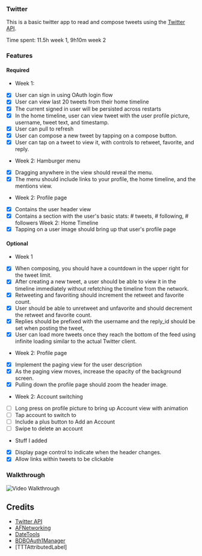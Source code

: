 ### Twitter

This is a basic twitter app to read and compose tweets using the [Twitter API](https://apps.twitter.com/).

Time spent: 11.5h week 1, 9h10m week 2

### Features

#### Required

* Week 1:
 - [x] User can sign in using OAuth login flow
 - [x] User can view last 20 tweets from their home timeline
 - [x] The current signed in user will be persisted across restarts
 - [x] In the home timeline, user can view tweet with the user profile picture, username, tweet text, and timestamp. 
 - [x] User can pull to refresh
 - [x] User can compose a new tweet by tapping on a compose button.
 - [x] User can tap on a tweet to view it, with controls to retweet, favorite, and reply.
* Week 2: Hamburger menu
 - [x] Dragging anywhere in the view should reveal the menu.
 - [x] The menu should include links to your profile, the home timeline, and the mentions view.
* Week 2: Profile page
 - [x] Contains the user header view
 - [x] Contains a section with the user's basic stats: # tweets, # following, # followers
Week 2: Home Timeline
 - [x] Tapping on a user image should bring up that user's profile page

#### Optional

* Week 1
 - [x] When composing, you should have a countdown in the upper right for the tweet limit.
 - [x] After creating a new tweet, a user should be able to view it in the timeline immediately without refetching the timeline from the network.
 - [x] Retweeting and favoriting should increment the retweet and favorite count.
 - [x] User should be able to unretweet and unfavorite and should decrement the retweet and favorite count.
 - [x] Replies should be prefixed with the username and the reply_id should be set when posting the tweet,
 - [x] User can load more tweets once they reach the bottom of the feed using infinite loading similar to the actual Twitter client.
* Week 2: Profile page
 - [x] Implement the paging view for the user description
 - [x] As the paging view moves, increase the opacity of the background screen.
 - [x] Pulling down the profile page should zoom the header image.
* Week 2: Account switching
 - [ ] Long press on profile picture to bring up Account view with animation
 - [ ] Tap account to switch to
 - [ ] Include a plus button to Add an Account
 - [ ] Swipe to delete an account
* Stuff I added
 - [x] Display page control to indicate when the header changes.
 - [x] Allow links within tweets to be clickable

### Walkthrough
![Video Walkthrough](http://i.imgur.com/fdB7qE4.gif)

Credits
---------
* [Twitter API](https://apps.twitter.com/)
* [AFNetworking](https://github.com/AFNetworking/AFNetworking)
* [DateTools](https://github.com/MatthewYork/DateTools)
* [BDBOAuth1Manager](https://github.com/bdbergeron/BDBOAuth1Manager)
* [TTTAttributedLabel]